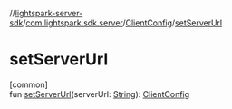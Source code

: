 //[lightspark-server-sdk](../../../index.md)/[com.lightspark.sdk.server](../index.md)/[ClientConfig](index.md)/[setServerUrl](set-server-url.md)

# setServerUrl

[common]\
fun [setServerUrl](set-server-url.md)(serverUrl: [String](https://kotlinlang.org/api/latest/jvm/stdlib/kotlin/-string/index.html)): [ClientConfig](index.md)

